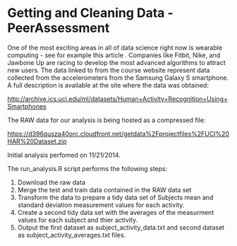 Getting and Cleaning Data - PeerAssessment
==========================================

One of the most exciting areas in all of data science right now is wearable computing - see for example  this article . Companies like Fitbit, Nike, and Jawbone Up are racing to develop the most advanced algorithms to attract new users. The data linked to from the course website represent data collected from the accelerometers from the Samsung Galaxy S smartphone. A full description is available at the site where the data was obtained: 

http://archive.ics.uci.edu/ml/datasets/Human+Activity+Recognition+Using+Smartphones 

The RAW data for our analysis is being hosted as a compressed file: 

https://d396qusza40orc.cloudfront.net/getdata%2Fprojectfiles%2FUCI%20HAR%20Dataset.zip 

Initial analysis perfomed on 11/21/2014.

The run_analysis.R script performs the following steps:  
  1. Download the raw data  
  2. Merge the test and train data contained in the RAW data set  
  3. Transform the data to prepare a tidy data set of Subjects mean and standard deviation measurement values for each activity.  
  4. Create a second tidy data set with the averages of the measurment values for each subject and thier activity.  
  5. Output the first dataset as subject_activity_data.txt and second dataset as subject_activity_averages.txt files.   
